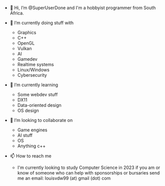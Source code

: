 - 👋 Hi, I’m @SuperUserDone and I'm a hobbyist programmer from South Africa. 

- 👀 I’m currently doing stuff with 
  - Graphics
  - C++
  - OpenGL
  - Vulkan
  - AI
  - Gamedev
  - Realtime systems
  - Linux/Windows
  - Cybersecurity
- 🌱 I’m currently learning 
  - Some webdev stuff
  - DX11
  - Data-oriented design
  - OS design
- 💞️ I’m looking to collaborate on
  - Game engines
  - AI stuff
  - OS
  - Anything c++
- 📫 How to reach me
  - I'm currently looking to study Computer Science in 2023 if you am or know of someone who can help with sponsorships or bursaries send me an email: louisvdw99 (at) gmail (dot) com

<!---
louis123456/louis123456 is a ✨ special ✨ repository because its `README.md` (this file) appears on your GitHub profile.
You can click the Preview link to take a look at your changes.
--->
